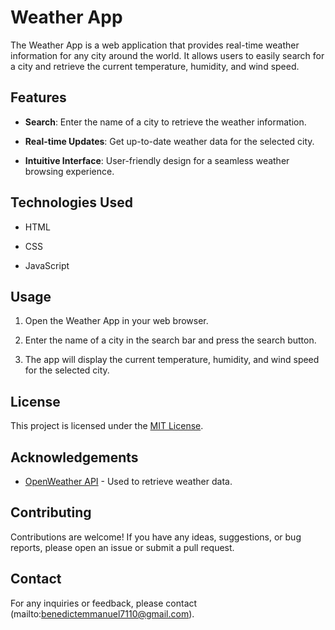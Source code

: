 # Weather App

The Weather App is a web application that provides real-time weather information for any city around the world. It allows users to easily search for a city and retrieve the current temperature, humidity, and wind speed.

## Features

- **Search**: Enter the name of a city to retrieve the weather information.

- **Real-time Updates**: Get up-to-date weather data for the selected city.

- **Intuitive Interface**: User-friendly design for a seamless weather browsing experience.

## Technologies Used

- HTML

- CSS

- JavaScript



## Usage

1. Open the Weather App in your web browser.

2. Enter the name of a city in the search bar and press the search button.

3. The app will display the current temperature, humidity, and wind speed for the selected city.

## License

This project is licensed under the [MIT License](LICENSE).

## Acknowledgements

- [OpenWeather API](https://openweathermap.org/api) - Used to retrieve weather data.

## Contributing

Contributions are welcome! If you have any ideas, suggestions, or bug reports, please open an issue or submit a pull request.

## Contact

For any inquiries or feedback, please contact (mailto:benedictemmanuel7110@gmail.com).

 

